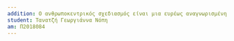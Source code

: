 ```yaml
---
addition: Ο ανθρωποκεντρικός σχεδιασμός είναι μια ευρέως αναγνωρισμένη σχεδιαστική προσέγγιση που τοποθετεί τον χρήστη στο επίκεντρο της διαδικασίας σχεδιασμού. Είναι επιτακτική ανάγκη να εξετάσουμε πιο προσεκτικά τα τρία βασικά στάδια του ανθρωποκεντρικού σχεδιασμού, προκειμένου να κατανοήσουμε τι πραγματικά υποδεικνύουν. Το πρώτο στάδιο του ανθρωποκεντρικού σχεδιασμού είναι η κατανόηση των αναγκών του χρήστη. Αυτό το στάδιο περιλαμβάνει τη διεξαγωγή έρευνας χρηστών για την απόκτηση γνώσεων σχετικά με τις ανάγκες, τους στόχους και τις προκλήσεις των σκοπούμενων χρηστών. Ο στόχος αυτού του σταδίου είναι να αναπτύξει μια βαθιά κατανόηση των αναγκών και των προκλήσεων του χρήστη και να εντοπίσει τυχόν σημεία ή περιοχές όπου το λογισμικό μπορεί να βελτιωθεί. Το δεύτερο στάδιο του ανθρωποκεντρικού σχεδιασμού είναι η ανάπτυξη εναλλακτικών σχεδίων και πρωτοτύπων. Μόλις ο σχεδιαστής κατανοήσει ξεκάθαρα τις ανάγκες του χρήστη, μπορεί να αρχίσει να αναπτύσσει εναλλακτικές ιδέες σχεδίασης για το λογισμικό. Αυτά τα σχέδια θα πρέπει να βασίζονται στις ανάγκες και τις προτιμήσεις του χρήστη και θα πρέπει να λαμβάνουν υπόψη τυχόν τεχνικούς περιορισμούς ή περιορισμούς. Μόλις αναπτυχθούν εναλλακτικά σχέδια, ο σχεδιαστής μπορεί να δημιουργήσει πρωτότυπα του λογισμικού για να δοκιμάσει και να βελτιώσει τα σχέδια. Το τελικό στάδιο του ανθρωποκεντρικού σχεδιασμού είναι η αξιολόγηση των πρωτοτύπων με τους χρήστες. Σε αυτό το στάδιο, ο σχεδιαστής συνεργάζεται με τους χρήστες για να αξιολογήσει τα πρωτότυπα και να συγκεντρώσει σχόλια. Αυτή η ανατροφοδότηση μπορεί να χρησιμοποιηθεί για την περαιτέρω βελτίωση του σχεδιασμού ή για τον εντοπισμό τυχόν ζητημάτων ή σφαλμάτων που πρέπει να αντιμετωπιστούν. Ο στόχος αυτού του σταδίου είναι να διασφαλίσει ότι το λογισμικό ανταποκρίνεται στις ανάγκες του χρήστη και είναι εύκολο στη χρήση, ενώ παράλληλα αντιμετωπίζει τυχόν τεχνικές απαιτήσεις ή περιορισμούς. Είναι σημαντικό να σημειωθεί ότι τα τρία βασικά στάδια του ανθρωποκεντρικού σχεδιασμού είναι επαναληπτικά και συνεχόμενα. Ο σχεδιαστής μπορεί να χρειαστεί να επανεξετάσει τα προηγούμενα στάδια καθώς γίνονται διαθέσιμες νέες πληροφορίες ή καθώς εξελίσσεται ο σχεδιασμός. Ακολουθώντας μια ανθρωποκεντρική προσέγγιση στο σχεδιασμό λογισμικού, οι σχεδιαστές μπορούν να δημιουργήσουν λογισμικό που είναι πιο εύχρηστο, αποτελεσματικό και ελκυστικό για τους χρήστες για τους οποίους προορίζεται.
student: Τανατζή Γεωργιάννα Νόπη
am: Π2018084
---
```

